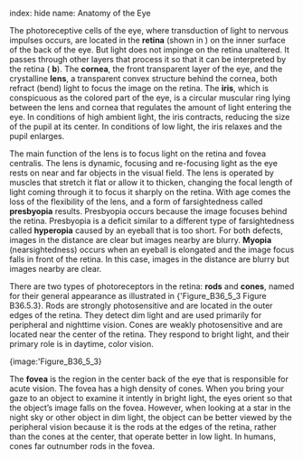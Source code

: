 index: hide
name: Anatomy of the Eye

The photoreceptive cells of the eye, where transduction of light to nervous impulses occurs, are located in the  **retina** (shown in ) on the inner surface of the back of the eye. But light does not impinge on the retina unaltered. It passes through other layers that process it so that it can be interpreted by the retina ( **b**). The  **cornea**, the front transparent layer of the eye, and the crystalline  **lens**, a transparent convex structure behind the cornea, both refract (bend) light to focus the image on the retina. The  **iris**, which is conspicuous as the colored part of the eye, is a circular muscular ring lying between the lens and cornea that regulates the amount of light entering the eye. In conditions of high ambient light, the iris contracts, reducing the size of the pupil at its center. In conditions of low light, the iris relaxes and the pupil enlarges.

The main function of the lens is to focus light on the retina and fovea centralis. The lens is dynamic, focusing and re-focusing light as the eye rests on near and far objects in the visual field. The lens is operated by muscles that stretch it flat or allow it to thicken, changing the focal length of light coming through it to focus it sharply on the retina. With age comes the loss of the flexibility of the lens, and a form of farsightedness called  **presbyopia** results. Presbyopia occurs because the image focuses behind the retina. Presbyopia is a deficit similar to a different type of farsightedness called  **hyperopia** caused by an eyeball that is too short. For both defects, images in the distance are clear but images nearby are blurry.  **Myopia** (nearsightedness) occurs when an eyeball is elongated and the image focus falls in front of the retina. In this case, images in the distance are blurry but images nearby are clear.

There are two types of photoreceptors in the retina:  **rods** and  **cones**, named for their general appearance as illustrated in {'Figure_B36_5_3 Figure B36.5.3}. Rods are strongly photosensitive and are located in the outer edges of the retina. They detect dim light and are used primarily for peripheral and nighttime vision. Cones are weakly photosensitive and are located near the center of the retina. They respond to bright light, and their primary role is in daytime, color vision.


{image:'Figure_B36_5_3}
        

The  **fovea** is the region in the center back of the eye that is responsible for acute vision. The fovea has a high density of cones. When you bring your gaze to an object to examine it intently in bright light, the eyes orient so that the object’s image falls on the fovea. However, when looking at a star in the night sky or other object in dim light, the object can be better viewed by the peripheral vision because it is the rods at the edges of the retina, rather than the cones at the center, that operate better in low light. In humans, cones far outnumber rods in the fovea.
